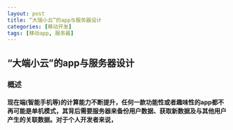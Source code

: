 ```yaml
---
layout: post
title: “大端小云”的app与服务器设计
categories: [移动开发]
tags: [移动app, 服务器]
---
```


## “大端小云”的app与服务器设计

### 概述

#### 现在端(智能手机等)的计算能力不断提升，任何一款功能性或者趣味性的app都不再可能是单机模式，其背后需要服务器来备份用户数据、获取新数据及与其他用户产生的关联数据。对于个人开发者来说，